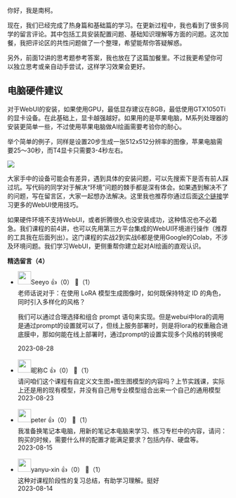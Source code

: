 你好，我是南柯。

现在，我们已经完成了热身篇和基础篇的学习。在更新过程中，我也看到了很多同学的留言评论。其中包括工具安装配置问题、基础知识理解等方面的问题。这次加餐，我把评论区的共性问题做了一个整理，希望能帮你答疑解惑。

另外，前面12讲的思考题参考答案，我也放在了这篇加餐里。不过我更希望你可以独立思考或亲自动手尝试，这样学习效果会更好。

## 电脑硬件建议

对于WebUI的安装，如果使用GPU，最低显存建议在8GB，最低使用GTX1050Ti的显卡设备。在此基础上，显卡越强越好。如果用的是苹果电脑，M系列处理器的安装更简单一些，不过使用苹果电脑做AI绘画需要考验你的耐心。

举个简单的例子，同样是设置20步生成一张512x512分辨率的图像，苹果电脑需要25～30秒，而T4显卡只需要3-4秒左右。

![](https://static001.geekbang.org/resource/image/f2/23/f22962c8631d2f92df0d5f5b845e3023.jpg?wh=3410x1966)

大家手中的设备可能会有差异，遇到具体的安装问题，可以先搜索下是否有前人踩过坑。写代码的同学对于解决“环境”问题的棘手都是深有体会。如果遇到解决不了的问题，写在留言区，大家一起想办法解决。这里我也推荐你通过后面[这个链接](https://github.com/ivon852/stable-diffusion-webui-manuals/tree/main)学习更多的WebUI使用技巧。

如果硬件环境不支持WebUI，或者折腾很久也没安装成功，这种情况也不必着急。我们课程的前4讲，也可以先用第三方平台集成的WebUI环境进行操作（推荐的工具我在后面列出）。这门课程的实战2到实战6都是使用Google的Colab，不涉及环境问题。我们学习WebUI，更侧重帮你建立起对AI绘画的直观认识。
<div><strong>精选留言（4）</strong></div><ul>
<li><img src="http://thirdwx.qlogo.cn/mmopen/vi_32/Q0j4TwGTfTKlicd6xoiaozzsTEH0l2s4epW4zXacqmwAlOrVApGCSIIdReaKwibqxhicqvlEK2vh56sCDvVhEFOlLQ/132" width="30px"><span>Seeyo</span> 👍（0） 💬（1）<div>老师话说对于：在使用 LoRA 模型生成图像时，如何既保持特定 ID 的角色，同时引入多样化的风格？

我们可以通过合理选择和组合 prompt 语句来实现。但是webui中lora的调用是通过prompt的设置就可以了，但线上服务部署时，则是将lora的权重融合进底膜中，那如何能在线上部署时，通过prompt的设置实现多个风格的转换呢</div>2023-08-28</li><br/><li><img src="https://static001.geekbang.org/account/avatar/00/12/d8/13/082013bc.jpg" width="30px"><span>昵称C</span> 👍（0） 💬（1）<div>请问咱们这个课程有自定义文生图+图生图模型的内容吗？上节实践课，实际上还是用的现有模型，并没有自己用专业模型组合出来一个自己的通用模型</div>2023-08-23</li><br/><li><img src="https://static001.geekbang.org/account/avatar/00/10/25/87/f3a69d1b.jpg" width="30px"><span>peter</span> 👍（0） 💬（1）<div>我准备换笔记本电脑，用新的笔记本电脑来学习、练习专栏中的内容，请问：购买的时候，需要什么样的配置才能满足要求？包括内存、硬盘等。</div>2023-08-15</li><br/><li><img src="" width="30px"><span>yanyu-xin</span> 👍（0） 💬（1）<div>这种对课程阶段性的复习总结，有助学习理解。挺好</div>2023-08-14</li><br/>
</ul>
